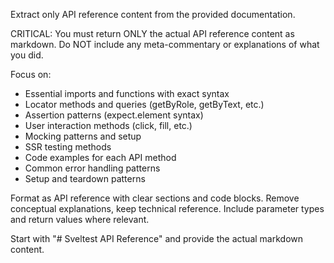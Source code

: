Extract only API reference content from the provided documentation.

CRITICAL: You must return ONLY the actual API reference content as
markdown. Do NOT include any meta-commentary or explanations of what
you did.

Focus on:

- Essential imports and functions with exact syntax
- Locator methods and queries (getByRole, getByText, etc.)
- Assertion patterns (expect.element syntax)
- User interaction methods (click, fill, etc.)
- Mocking patterns and setup
- SSR testing methods
- Code examples for each API method
- Common error handling patterns
- Setup and teardown patterns

Format as API reference with clear sections and code blocks. Remove
conceptual explanations, keep technical reference. Include parameter
types and return values where relevant.

Start with "# Sveltest API Reference" and provide the actual markdown
content.
